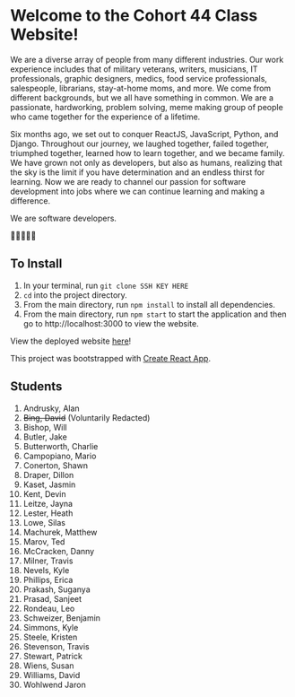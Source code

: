 # Welcome to the Cohort 44 Class Website!

We are a diverse array of people from many different industries. Our work experience includes that of military veterans, writers, musicians, IT professionals, graphic designers, medics, food service professionals, salespeople, librarians, stay-at-home moms, and more. We come from different backgrounds, but we all have something in common. We are a passionate, hardworking, problem solving, meme making group of people who came together for the experience of a lifetime.

Six months ago, we set out to conquer ReactJS, JavaScript, Python, and Django. Throughout our journey, we laughed together, failed together, triumphed together, learned how to learn together, and we became family. We have grown not only as developers, but also as humans, realizing that the sky is the limit if you have determination and an endless thirst for learning. Now we are ready to channel our passion for software development into jobs where we can continue learning and making a difference.


We are software developers.

🌮🎾🎤🐒🐓


## To Install 
1. In your terminal, run `git clone SSH KEY HERE`
1. `cd` into the project directory.
1. From the main directory, run `npm install` to install all dependencies. 
1. From the main directory, run `npm start` to start the application and then go to http://localhost:3000 to view the website.

View the deployed website <a href="https://nss-cohort-44.github.io/">here</a>! 

This project was bootstrapped with [Create React App](https://github.com/facebook/create-react-app).

## Students

1. Andrusky, Alan
2. ~~Bing, David~~  (Voluntarily Redacted)
3. Bishop, Will
4. Butler, Jake
5. Butterworth, Charlie
6. Campopiano, Mario
7. Conerton, Shawn
8. Draper, Dillon
9. Kaset, Jasmin
10. Kent, Devin
11. Leitze, Jayna
12. Lester, Heath
13. Lowe, Silas
14. Machurek, Matthew
15. Marov, Ted
16. McCracken, Danny
17. Milner, Travis
18. Nevels, Kyle
19. Phillips, Erica
20. Prakash, Suganya
21. Prasad, Sanjeet
22. Rondeau, Leo
23. Schweizer, Benjamin
24. Simmons, Kyle
25. Steele, Kristen
26. Stevenson, Travis
27. Stewart, Patrick
28. Wiens, Susan
29. Williams, David
30. Wohlwend Jaron